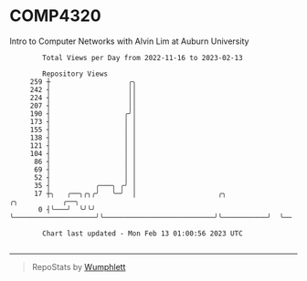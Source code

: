 # COMP4320
Intro to Computer Networks with Alvin Lim at Auburn University

```
        Total Views per Day from 2022-11-16 to 2023-02-13

        Repository Views
     259 ┼                   ╭╮
     242 ┤                   ││
     224 ┤                   ││
     207 ┤                   ││
     190 ┤                  ╭╯│
     173 ┤                  │ │
     155 ┤                  │ │
     138 ┤                  │ │
     121 ┤                  │ │
     104 ┤                  │ │
      86 ┤                  │ │
      69 ┤                  │ │
      52 ┤                  │ │
      35 ┤           ╭───╮ ╭╯ │
      17 ┼╮   ╭──╮╭╮╭╯   ╰─╯  │                    ╭╮                           ╭╮           ╭──╮
       0 ┤╰───╯  ╰╯╰╯         ╰────────────────────╯╰───────────────────────────╯╰───────────╯  ╰──

        Chart last updated - Mon Feb 13 01:00:56 2023 UTC
        
```

---

> RepoStats by [Wumphlett](https://github.com/Wumphlett)
